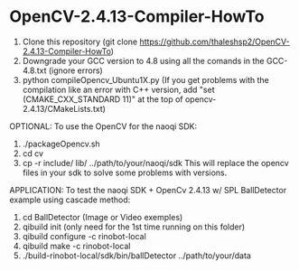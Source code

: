# OpenCV-2.4.13-Compiler-HowTo


1) Clone this repository (git clone https://github.com/thaleshsp2/OpenCV-2.4.13-Compiler-HowTo)
2) Downgrade your GCC version to 4.8 using all the comands in the GCC-4.8.txt (ignore errors)
3) python compileOpencv_Ubuntu1X.py
(If you get problems with the compilation like an error with C++ version, add "set (CMAKE_CXX_STANDARD 11)" at the top of opencv-2.4.13/CMakeLists.txt)

OPTIONAL:
To use the OpenCV for the naoqi SDK:
1) ./packageOpencv.sh
2) cd cv
3) cp -r include/ lib/ ../path/to/your/naoqi/sdk
This will replace the opencv files in your sdk to solve some problems with versions.

APPLICATION:
To test the naoqi SDK + OpenCv 2.4.13 w/ SPL BallDetector example using cascade method:
1) cd BallDetector (Image or Video exemples)
2) qibuild init (only need for the 1st time running on this folder)
3) qibuild configure -c rinobot-local
4) qibuild make -c rinobot-local
5) ./build-rinobot-local/sdk/bin/ballDetector ../path/to/your/data
	




